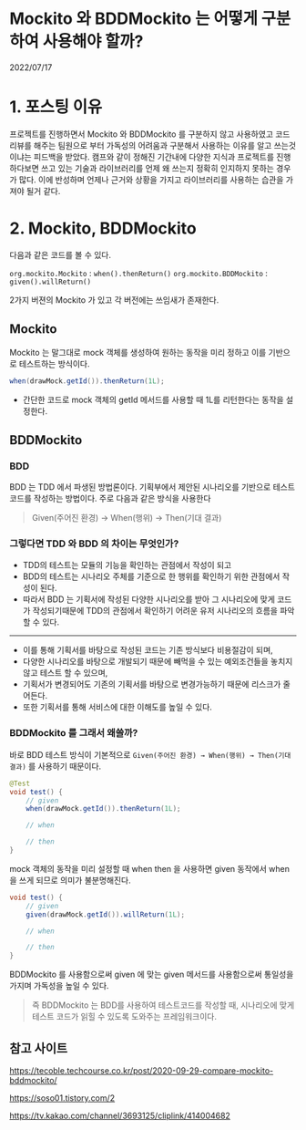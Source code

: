 # Mockito 와 BDDMockito 는 어떻게 구분하여 사용해야 할까?
2022/07/17

# 1. 포스팅 이유
프로젝트를 진행하면서 Mockito 와 BDDMockito 를 구분하지 않고 사용하였고 코드리뷰를 해주는 팀원으로 부터 가독성의 어려움과 구분해서 사용하는 이유를 알고 쓰는것이냐는 피드백을 받았다. 캠프와 같이 정해진 기간내에 다양한 지식과 프로젝트를 진행하다보면 쓰고 있는 기술과 라이브러리를 언제 왜 쓰는지 정확히 인지하지 못하는 경우가 많다. 이에 반성하며 언제나 근거와 상황을 가지고 라이브러리를 사용하는 습관을 가져야 될거 같다.


# 2. Mockito, BDDMockito
다음과 같은 코드를 볼 수 있다.

`org.mockito.Mockito` : `when().thenReturn()`
`org.mockito.BDDMockito` : `given().willReturn()`

2가지 버젼의 Mockito 가 있고 각 버전에는 쓰임새가 존재한다.

## Mockito
Mockito 는 말그대로 mock 객체를 생성하여 원하는 동작을 미리 정하고 이를 기반으로 테스트하는 방식이다.
```java
when(drawMock.getId()).thenReturn(1L);
```
- 간단한 코드로 mock 객체의 getId 메서드를 사용할 때 1L를 리턴한다는 동작을 설정한다.

## BDDMockito
### BDD
BDD 는 TDD 에서 파생된 방법론이다. 기획부에서 제안된 시나리오를 기반으로 테스트코드를 작성하는 방법이다. 주로 다음과 같은 방식을 사용한다
>Given(주어진 환경) → When(행위) → Then(기대 결과)


### 그렇다면 TDD 와 BDD 의 차이는 무엇인가?
- TDD의 테스트는 모듈의 기능을 확인하는 관점에서 작성이 되고
- BDD의 테스트는 시나리오 주체를 기준으로 한 행위를 확인하기 위한 관점에서 작성이 된다.
- 따라서 BDD 는 기획서에 작성된 다양한 시나리오를 받아 그 시나리오에 맞게 코드가 작성되기때문에 TDD의 관점에서 확인하기 어려운 유저 시나리오의 흐름을 파악할 수 있다.
---
- 이를 통해 기획서를 바탕으로 작성된 코드는 기존 방식보다 비용절감이 되며,
- 다양한 시나리오를 바탕으로 개발되기 때문에 빼먹을 수 있는 예외조건들을 놓치지 않고 테스트 할 수 있으며,
- 기획서가 변경되어도 기존의 기획서를 바탕으로 변경가능하기 때문에 리스크가 줄어든다.
- 또한 기획서를 통해 서비스에 대한 이해도를 높일 수 있다.

### BDDMockito 를 그래서 왜쓸까?
바로 BDD 테스트 방식이 기본적으로 `Given(주어진 환경) → When(행위) → Then(기대 결과)` 를 사용하기 때문이다.
```java
@Test
void test() {
    // given
    when(drawMock.getId()).thenReturn(1L);

    // when

    // then
}
```
mock 객체의 동작을 미리 설정할 때 when then 을 사용하면 given 동작에서 when 을 쓰게 되므로 의미가 불분명해진다.

```java
void test() {
    // given
    given(drawMock.getId()).willReturn(1L);

    // when

    // then
}
```
BDDMockito 를 사용함으로써 given 에 맞는 given 메서드를 사용함으로써 통일성을 가지며 가독성을 높일 수 있다.

> 즉 BDDMockito 는 BDD를 사용하여 테스트코드를 작성할 때, 시나리오에 맞게 테스트 코드가 읽힐 수 있도록 도와주는 프레임워크이다.


## 참고 사이트
https://tecoble.techcourse.co.kr/post/2020-09-29-compare-mockito-bddmockito/

https://soso01.tistory.com/2

https://tv.kakao.com/channel/3693125/cliplink/414004682
